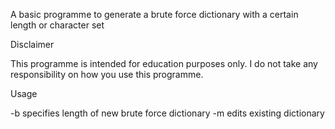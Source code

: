 A basic programme to generate a brute force dictionary with a certain length or character set


Disclaimer

This programme is intended for education purposes only. I do not take any responsibility on how you use this programme.

Usage

-b specifies length of new brute force dictionary
-m edits existing dictionary
